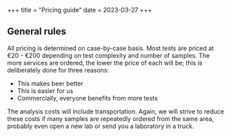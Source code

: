 +++
title = "Pricing guide"
date = 2023-03-27
+++

## General rules

All pricing is determined on case-by-case basis. Most tests are priced at €20 - €200 depending on test complexity and number of samples. The more services are ordered, the lower the price of each will be; this is deliberately done for three reasons:

* This makes beer better
* This is easier for us
* Commercially, everyone benefits from more tests

The analysis costs will include transportation. Again, we will strive to reduce these costs if many samples are repeatedly ordered from the same area, probably even open a new lab or send you a laboratory in a truck.
